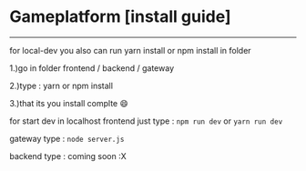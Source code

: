 # Gameplatform [install guide]
----------------------------------------------------------------------------

for local-dev you also can run yarn install or npm install in folder

1.)go in folder frontend / backend / gateway 

2.)type : yarn or npm install

3.)that its you install complte :smile:

for start dev in localhost 
frontend just type : `npm run dev` or `yarn run dev`

gateway type : `node server.js`

backend type : coming soon :X
